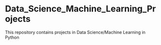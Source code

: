 # Data_Science_Machine_Learning_Projects
This repository contains projects in Data Science/Machine Learning in Python
